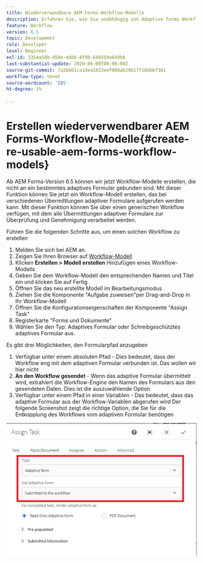 ```yaml
---
title: Wiederverwendbare AEM Forms-Workflow-Modelle
description: Erfahren Sie, wie Sie unabhängig von Adaptive Forms Workflow-Modelle erstellen.
feature: Workflow
version: 6.5
topic: Development
role: Developer
level: Beginner
exl-id: 3354a58b-d58e-4ddb-8f90-648554a64db8
last-substantial-update: 2020-06-09T00:00:00Z
source-git-commit: 7a2bb61ca1dea1013eef088a629b17718dbbf381
workflow-type: tm+mt
source-wordcount: '285'
ht-degree: 1%

---
```


# Erstellen wiederverwendbarer AEM Forms-Workflow-Modelle{#create-re-usable-aem-forms-workflow-models}

Ab AEM Forms-Version 6.5 können wir jetzt Workflow-Modelle erstellen, die nicht an ein bestimmtes adaptives Formular gebunden sind. Mit dieser Funktion können Sie jetzt ein Workflow-Modell erstellen, das bei verschiedenen Übermittlungen adaptiver Formulare aufgerufen werden kann. Mit dieser Funktion können Sie über einen generischen Workflow verfügen, mit dem alle Übermittlungen adaptiver Formulare zur Überprüfung und Genehmigung verarbeitet werden.

Führen Sie die folgenden Schritte aus, um einen solchen Workflow zu erstellen

1. Melden Sie sich bei AEM an.
1. Zeigen Sie Ihren Browser auf [Workflow-Modell](http://localhost:4502/libs/cq/workflow/admin/console/content/models.html)
1. Klicken __Erstellen > Modell erstellen__ Hinzufügen eines Workflow-Modells
1. Geben Sie dem Workflow-Modell den entsprechenden Namen und Titel ein und klicken Sie auf Fertig .
1. Öffnen Sie das neu erstellte Modell im Bearbeitungsmodus
1. Ziehen Sie die Komponente &quot;Aufgabe zuweisen&quot;per Drag-and-Drop in Ihr Workflow-Modell
1. Öffnen Sie die Konfigurationseigenschaften der Komponente &quot;Assign Task&quot;
1. Registerkarte &quot;Forms und Dokumente&quot;
1. Wählen Sie den Typ: Adaptives Formular oder Schreibgeschütztes adaptives Formular aus.

Es gibt drei Möglichkeiten, den Formularpfad anzugeben

1. Verfügbar unter einem absoluten Pfad - Dies bedeutet, dass der Workflow eng mit dem adaptiven Formular verbunden ist. Das wollen wir hier nicht
1. **An den Workflow gesendet** - Wenn das adaptive Formular übermittelt wird, extrahiert die Workflow-Engine den Namen des Formulars aus den gesendeten Daten. Dies ist die auszuwählende Option
1. Verfügbar unter einem Pfad in einer Variablen - Das bedeutet, dass das adaptive Formular aus der Workflow-Variablen abgerufen wird Der folgende Screenshot zeigt die richtige Option, die Sie für die Entkopplung des Workflows vom adaptiven Formular benötigen

![Wiederverwendbare AEM Forms-Workflow-Modelle](assets/workflomodel.PNG)
